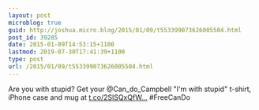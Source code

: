 ```yaml
---
layout: post
microblog: true
guid: http://joshua.micro.blog/2015/01/09/t553399073626005504.html
post_id: 39285
date: 2015-01-09T14:53:15+1100
lastmod: 2019-07-30T17:41:39+1100
type: post
url: /2015/01/09/t553399073626005504.html
---
```

Are you with stupid? Get your @Can_do_Campbell "I'm with stupid" t-shirt, iPhone case and mug at [t.co/2SlSQxQfW...](http://t.co/2SlSQxQfWy) #FreeCanDo
